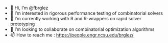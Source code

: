 - 👋 Hi, I’m @fbrglez
- 👀 I’m interested in rigorous performance testing of combinatorial solvers
- 🌱 I’m currently working with R and R-wrappers on rapid solver prototyping 
- 💞️ I’m looking to collaborate on combinatorial optimization algorithms
- 📫 How to reach me : https://people.engr.ncsu.edu/brglez/

<!---
fbrglez/fbrglez is a ✨ special ✨ repository because its `README.md` (this file) appears on your GitHub profile.
You can click the Preview link to take a look at your changes.
--->
